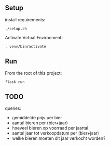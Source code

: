 ## Setup

install requirements:
```shell
./setup.sh
```

Activate Virtual Environment:
```shell
. venv/bin/activate
```

## Run
From the root of this project:
```shell
flask run
```

## TODO
queries:
* gemiddelde prijs per bier
* aantal bieren per (bier+jaar)
* hoeveel bieren op voorraad per jaartal
* aantal jaar tot verkoopdatum per (bier+jaar)
* welke bieren moeten dit jaar verkocht worden?

